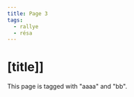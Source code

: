 ```yaml
---
title: Page 3
tags:
  - rallye
  - résa
---
```


# [title]]

This page is tagged with "aaaa" and "bb".